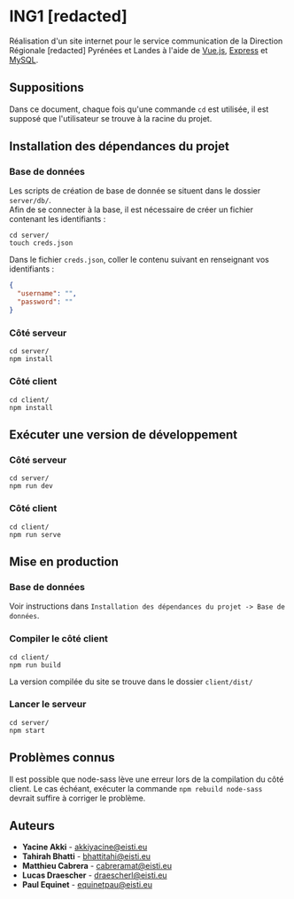 # ING1 [redacted]

Réalisation d'un site internet pour le service communication de la Direction Régionale [redacted] Pyrénées et Landes à l'aide de [Vue.js](https://vuejs.org/), [Express](https://expressjs.com/) et [MySQL](https://www.mysql.com).

## Suppositions
Dans ce document, chaque fois qu'une commande `cd` est utilisée, il est supposé que l'utilisateur se trouve à la racine du projet.

## Installation des dépendances du projet
### Base de données
Les scripts de création de base de donnée se situent dans le dossier `server/db/`. <br>
Afin de se connecter à la base, il est nécessaire de créer un fichier contenant les identifiants :
```
cd server/
touch creds.json
```
Dans le fichier `creds.json`, coller le contenu suivant en renseignant vos identifiants :
```json
{
  "username": "",
  "password": ""
}
```
### Côté serveur
```
cd server/
npm install
```
### Côté client
```
cd client/
npm install
```

## Exécuter une version de développement
### Côté serveur
```
cd server/
npm run dev
```
### Côté client
```
cd client/
npm run serve
```

## Mise en production
### Base de données
Voir instructions dans `Installation des dépendances du projet -> Base de données`.
### Compiler le côté client
```
cd client/
npm run build
```
La version compilée du site se trouve dans le dossier `client/dist/`
### Lancer le serveur
```
cd server/
npm start
```

## Problèmes connus
Il est possible que node-sass lève une erreur lors de la compilation du côté client. Le cas échéant, exécuter la commande `npm rebuild node-sass` devrait suffire à corriger le problème.

## Auteurs
* **Yacine Akki** - akkiyacine@eisti.eu
* **Tahirah Bhatti** - bhattitahi@eisti.eu
* **Matthieu Cabrera** - cabreramat@eisti.eu
* **Lucas Draescher** - draescherl@eisti.eu
* **Paul Equinet** - equinetpau@eisti.eu
